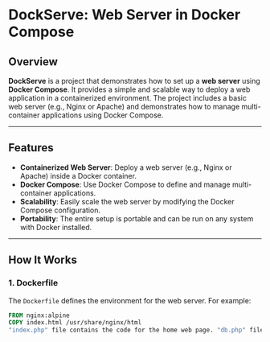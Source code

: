 # DockServe: Web Server in Docker Compose

## Overview
**DockServe** is a project that demonstrates how to set up a **web server** using **Docker Compose**. It provides a simple and scalable way to deploy a web application in a containerized environment. The project includes a basic web server (e.g., Nginx or Apache) and demonstrates how to manage multi-container applications using Docker Compose.

---

## Features
- **Containerized Web Server**: Deploy a web server (e.g., Nginx or Apache) inside a Docker container.
- **Docker Compose**: Use Docker Compose to define and manage multi-container applications.
- **Scalability**: Easily scale the web server by modifying the Docker Compose configuration.
- **Portability**: The entire setup is portable and can be run on any system with Docker installed.

---

## How It Works

### 1. **Dockerfile**
The `Dockerfile` defines the environment for the web server. For example:
```Dockerfile
FROM nginx:alpine
COPY index.html /usr/share/nginx/html
"index.php" file contains the code for the home web page. "db.php" file contains the code for the page where the data is shown from the database. "db" folder contains the script for the database creation in "MySQL". In order to use the files, first, you have to build an 'image' using the dockerfile called "project", second, use the docker-compose file to run the server and connect the containers together, last thing, go on your browser and type in the URL 'localhost:80/index.php', and with these steps you should be able to see our work :).
